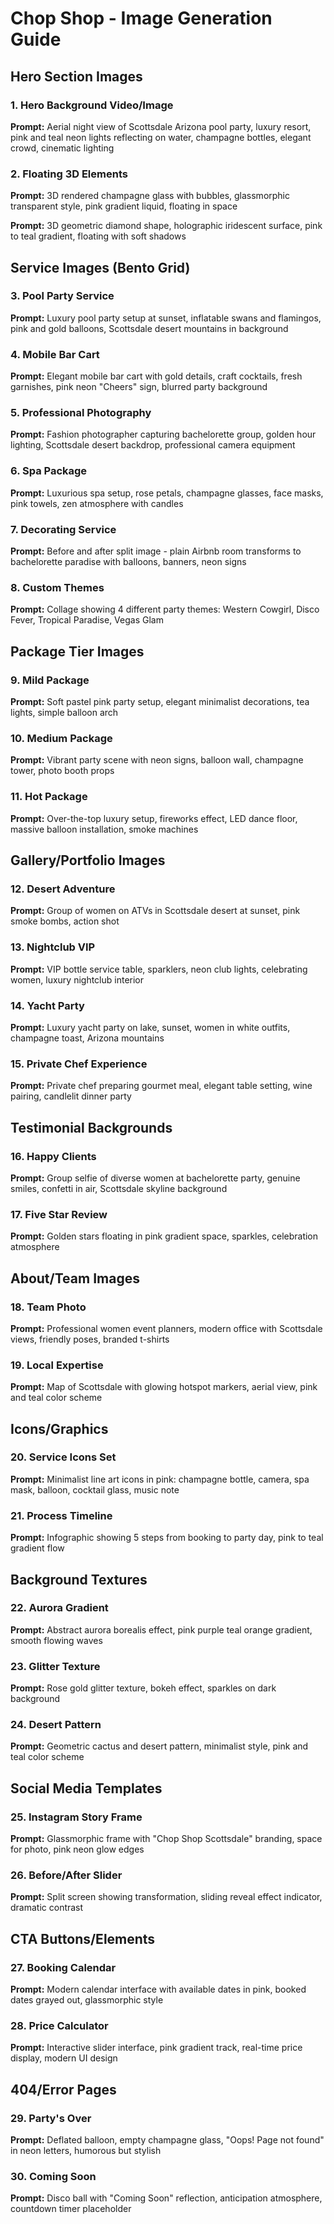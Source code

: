# Chop Shop - Image Generation Guide

## Hero Section Images

### 1. Hero Background Video/Image
**Prompt:** Aerial night view of Scottsdale Arizona pool party, luxury resort, pink and teal neon lights reflecting on water, champagne bottles, elegant crowd, cinematic lighting

### 2. Floating 3D Elements
**Prompt:** 3D rendered champagne glass with bubbles, glassmorphic transparent style, pink gradient liquid, floating in space

**Prompt:** 3D geometric diamond shape, holographic iridescent surface, pink to teal gradient, floating with soft shadows

## Service Images (Bento Grid)

### 3. Pool Party Service
**Prompt:** Luxury pool party setup at sunset, inflatable swans and flamingos, pink and gold balloons, Scottsdale desert mountains in background

### 4. Mobile Bar Cart
**Prompt:** Elegant mobile bar cart with gold details, craft cocktails, fresh garnishes, pink neon "Cheers" sign, blurred party background

### 5. Professional Photography
**Prompt:** Fashion photographer capturing bachelorette group, golden hour lighting, Scottsdale desert backdrop, professional camera equipment

### 6. Spa Package
**Prompt:** Luxurious spa setup, rose petals, champagne glasses, face masks, pink towels, zen atmosphere with candles

### 7. Decorating Service
**Prompt:** Before and after split image - plain Airbnb room transforms to bachelorette paradise with balloons, banners, neon signs

### 8. Custom Themes
**Prompt:** Collage showing 4 different party themes: Western Cowgirl, Disco Fever, Tropical Paradise, Vegas Glam

## Package Tier Images

### 9. Mild Package
**Prompt:** Soft pastel pink party setup, elegant minimalist decorations, tea lights, simple balloon arch

### 10. Medium Package
**Prompt:** Vibrant party scene with neon signs, balloon wall, champagne tower, photo booth props

### 11. Hot Package
**Prompt:** Over-the-top luxury setup, fireworks effect, LED dance floor, massive balloon installation, smoke machines

## Gallery/Portfolio Images

### 12. Desert Adventure
**Prompt:** Group of women on ATVs in Scottsdale desert at sunset, pink smoke bombs, action shot

### 13. Nightclub VIP
**Prompt:** VIP bottle service table, sparklers, neon club lights, celebrating women, luxury nightclub interior

### 14. Yacht Party
**Prompt:** Luxury yacht party on lake, sunset, women in white outfits, champagne toast, Arizona mountains

### 15. Private Chef Experience
**Prompt:** Private chef preparing gourmet meal, elegant table setting, wine pairing, candlelit dinner party

## Testimonial Backgrounds

### 16. Happy Clients
**Prompt:** Group selfie of diverse women at bachelorette party, genuine smiles, confetti in air, Scottsdale skyline background

### 17. Five Star Review
**Prompt:** Golden stars floating in pink gradient space, sparkles, celebration atmosphere

## About/Team Images

### 18. Team Photo
**Prompt:** Professional women event planners, modern office with Scottsdale views, friendly poses, branded t-shirts

### 19. Local Expertise
**Prompt:** Map of Scottsdale with glowing hotspot markers, aerial view, pink and teal color scheme

## Icons/Graphics

### 20. Service Icons Set
**Prompt:** Minimalist line art icons in pink: champagne bottle, camera, spa mask, balloon, cocktail glass, music note

### 21. Process Timeline
**Prompt:** Infographic showing 5 steps from booking to party day, pink to teal gradient flow

## Background Textures

### 22. Aurora Gradient
**Prompt:** Abstract aurora borealis effect, pink purple teal orange gradient, smooth flowing waves

### 23. Glitter Texture
**Prompt:** Rose gold glitter texture, bokeh effect, sparkles on dark background

### 24. Desert Pattern
**Prompt:** Geometric cactus and desert pattern, minimalist style, pink and teal color scheme

## Social Media Templates

### 25. Instagram Story Frame
**Prompt:** Glassmorphic frame with "Chop Shop Scottsdale" branding, space for photo, pink neon glow edges

### 26. Before/After Slider
**Prompt:** Split screen showing transformation, sliding reveal effect indicator, dramatic contrast

## CTA Buttons/Elements

### 27. Booking Calendar
**Prompt:** Modern calendar interface with available dates in pink, booked dates grayed out, glassmorphic style

### 28. Price Calculator
**Prompt:** Interactive slider interface, pink gradient track, real-time price display, modern UI design

## 404/Error Pages

### 29. Party's Over
**Prompt:** Deflated balloon, empty champagne glass, "Oops! Page not found" in neon letters, humorous but stylish

### 30. Coming Soon
**Prompt:** Disco ball with "Coming Soon" reflection, anticipation atmosphere, countdown timer placeholder